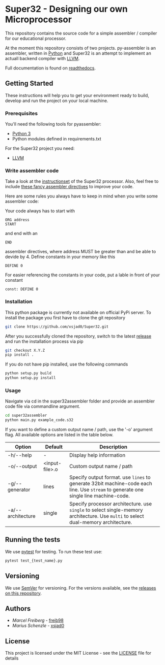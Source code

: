 # Super32 - Designing our own Microprocessor

This repository contains the source code for a simple assembler / compiler for our educational processor.

At the moment this repository consists of two projects. py-assembler is an assembler, written in [Python](https://www.python.org/) and Super32 is an attempt to implement an actuall backend compiler with [LLVM](https://llvm.org/).

Full documentation is found on [readthedocs](super32.readthedocs.io/en/latest).

## Getting Started

These instructions will help you to get your environment ready to build, develop and run the project on your local machine.

### Prerequisites

You'll need the following tools for pyassembler:

- [Python 3](https://www.python.org/)
- Python modules defined in requirements.txt

For the Super32 project you need:

- [LLVM](https://llvm.org/)

### Write assembler code

Take a look at the [instructionset](hhttps://github.com/xsjad0/Super32/blob/master/super32assembler/instructionset.json) of the Super32 processor.
Also, feel free to include [these fancy assembler directives](https://github.com/xsjad0/Super32/blob/master/super32assembler/preprocessor/asmdirectives.py) to improve your code.

Here are some rules you always have to keep in mind when you write some assembler code:

Your code always has to start with
```Assembler
ORG address
START
```
and end with an
```Assembler
END
```
assembler directives, where address MUST be greater than and be able to devide by 4.
Define constants in your memory like this
```Assembler
DEFINE 0
```
For easier referencing the constants in your code, put a lable in front of your constant
```Assembler
const: DEFINE 0
```

### Installation

This python package is currently not available on official PyPi server. To install the package
you first have to clone the git repository

```Bash
git clone https://github.com/xsjad0/Super32.git
```

After you successfully cloned the repository, switch to the latest [release](https://github.com/xsjad0/Super32/releases) and run the installation process via pip

```Bash
git checkout X.Y.Z
pip install .
```

If you do not have pip installed, use the following commands

```Bash
python setup.py build
python setup.py install
```

### Usage

Navigate via cd in the super32assembler folder and provide an assembler code file
via commandline argument.

```Bash
cd super32assembler
python main.py example_code.s32
```

If you want to define a custom output name / path, use the '-o' argument flag.
All available options are listed in the table below.

Option | Default | Description
-|-|-
-h/--help | - | Display help information
-o/--output | \<input-file\>.o | Custom output name / path
-g/--generator | lines | Specify output format. use ```lines``` to generate 32bit machine-code each line. Use ```stream``` to generate one single line machine-code.
-a/--architecture | single | Specify processor architecture. use ```single``` to select single-memory architecture. Use ```multi``` to select dual-memory architecture.

## Running the tests

We use [pytest](https://docs.pytest.org/en/latest/) for testing. To run these test use:

```Bash
pytest test_{test_name}.py
```

## Versioning

We use [SemVer](http://semver.org/) for versioning. For the versions available, see the [releases on this repository](https://github.com/xsjad0/Super32/releases).

## Authors

- *Marcel Freiberg* - [freib98](https://github.com/freib98)
- *Marius Schenzle* - [xsjad0](https://github.com/xsjad0)

## License

This project is licensed under the MIT License - see the [LICENSE](https://github.com/xsjad0/Super32/blob/master/LICENSE) file for details

